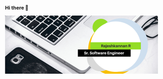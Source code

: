 ### Hi there 👋

<img src="https://github.com/RajeshkannanRamakrishnan/RajeshkannanRamakrishnan/blob/master/banner.png" alt="Rajeshkannan R, Sr. Software engineer">
<!--
**RajeshkannanRamakrishnan/RajeshkannanRamakrishnan** is a ✨ _special_ ✨ repository because its `README.md` (this file) appears on your GitHub profile.

Here are some ideas to get you started:

- 🔭 I’m currently working on ...
- 🌱 I’m currently learning ...
- 👯 I’m looking to collaborate on ...
- 🤔 I’m looking for help with ...
- 💬 Ask me about ...
- 📫 How to reach me: ...
- 😄 Pronouns: ...
- ⚡ Fun fact: ...
-->
